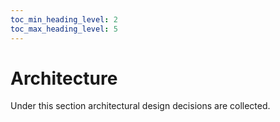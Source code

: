 ```yaml
---
toc_min_heading_level: 2
toc_max_heading_level: 5
---
```

# Architecture

Under this section architectural design decisions are collected.